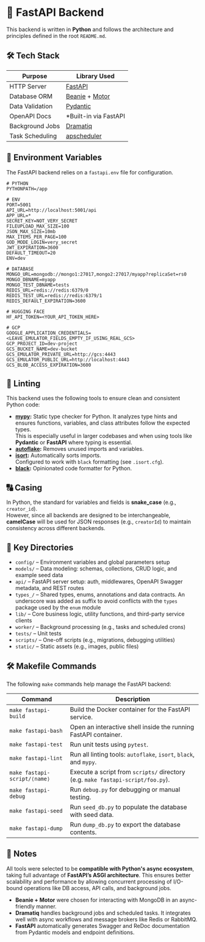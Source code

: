 # 🚀 FastAPI Backend

This backend is written in **Python** and follows the architecture and principles defined in the root `README.md`.

## 🛠️ Tech Stack

| Purpose         | Library Used                                                                             |
| --------------- | ---------------------------------------------------------------------------------------- |
| HTTP Server     | [FastAPI](https://fastapi.tiangolo.com/)                                                 |
| Database ORM    | [Beanie](https://github.com/roman-right/beanie) + [Motor](https://motor.readthedocs.io/) |
| Data Validation | [Pydantic](https://docs.pydantic.dev/)                                                   |
| OpenAPI Docs    | \*Built-in via FastAPI                                                                   |
| Background Jobs | [Dramatiq](https://dramatiq.io/)                                                         |
| Task Scheduling | [apscheduler](https://apscheduler.readthedocs.io/en/3.x/index.html)                      |

## 🔐 Environment Variables

The FastAPI backend relies on a `fastapi.env` file for configuration.

```
# PYTHON
PYTHONPATH=/app

# ENV
PORT=5001
API_URL=http://localhost:5001/api
APP_URL=*
SECRET_KEY=NOT_VERY_SECRET
FILEUPLOAD_MAX_SIZE=100
JSON_MAX_SIZE=10mb
MAX_ITEMS_PER_PAGE=100
GOD_MODE_LOGIN=very_secret
JWT_EXPIRATION=3600
DEFAULT_TIMEOUT=20
ENV=dev

# DATABASE
MONGO_URL=mongodb://mongo1:27017,mongo2:27017/myapp?replicaSet=rs0
MONGO_DBNAME=myapp
MONGO_TEST_DBNAME=tests
REDIS_URL=redis://redis:6379/0
REDIS_TEST_URL=redis://redis:6379/1
REDIS_DEFAULT_EXPIRATION=3600

# HUGGING FACE
HF_API_TOKEN=<YOUR_API_TOKEN_HERE>

# GCP
GOOGLE_APPLICATION_CREDENTIALS=<LEAVE_EMULATOR_FIELDS_EMPTY_IF_USING_REAL_GCS>
GCP_PROJECT_ID=dev-project
GCS_BUCKET_NAME=dev-bucket
GCS_EMULATOR_PRIVATE_URL=http://gcs:4443
GCS_EMULATOR_PUBLIC_URL=http://localhost:4443
GCS_BLOB_ACCESS_EXPIRATION=3600
```

## 🧹 Linting

This backend uses the following tools to ensure clean and consistent Python code:

-   **[mypy](https://mypy-lang.org/):** Static type checker for Python. It analyzes type hints and ensures functions, variables, and class attributes follow the expected types.  
    This is especially useful in larger codebases and when using tools like **Pydantic** or **FastAPI** where typing is essential.
-   **[autoflake](https://pypi.org/project/autoflake/):** Removes unused imports and variables.
-   **[isort](https://pycqa.github.io/isort/):** Automatically sorts imports.  
    Configured to work with `black` formatting (see `.isort.cfg`).
-   **[black](https://black.readthedocs.io/):** Opinionated code formatter for Python.

## 🔠 Casing

In Python, the standard for variables and fields is **snake_case** (e.g., `creator_id`).  
However, since all backends are designed to be interchangeable, **camelCase** will be used for JSON responses (e.g., `creatorId`) to maintain consistency across different backends.

## 📁 Key Directories

-   `config/` – Environment variables and global parameters setup
-   `models/` – Data modeling: schemas, collections, CRUD logic, and example seed data
-   `api/` – FastAPI server setup: auth, middlewares, OpenAPI Swagger metadata, and REST routes
-   `types_/` – Shared types, enums, annotations and data contracts. An underscore was added as suffix to avoid conflicts with the `types` package used by the `enum` module
-   `lib/` – Core business logic, utility functions, and third-party service clients
-   `worker/` – Background processing (e.g., tasks and scheduled crons)
-   `tests/` – Unit tests
-   `scripts/` – One-off scripts (e.g., migrations, debugging utilities)
-   `static/` – Static assets (e.g., images, public files)

## 🛠️ Makefile Commands

The following `make` commands help manage the FastAPI backend:

| Command                      | Description                                                                     |
| ---------------------------- | ------------------------------------------------------------------------------- |
| `make fastapi-build`         | Build the Docker container for the FastAPI service.                             |
| `make fastapi-bash`          | Open an interactive shell inside the running FastAPI container.                 |
| `make fastapi-test`          | Run unit tests using `pytest`.                                                  |
| `make fastapi-lint`          | Run all linting tools: `autoflake`, `isort`, `black`, and `mypy`.               |
| `make fastapi-script/⟨name⟩` | Execute a script from `scripts/` directory (e.g. `make fastapi-script/foo.py`). |
| `make fastapi-debug`         | Run `debug.py` for debugging or manual testing.                                 |
| `make fastapi-seed`          | Run `seed_db.py` to populate the database with seed data.                       |
| `make fastapi-dump`          | Run `dump_db.py` to export the database contents.                               |

## 📌 Notes

All tools were selected to be **compatible with Python's async ecosystem**, taking full advantage of **FastAPI’s ASGI architecture**. This ensures better scalability and performance by allowing concurrent processing of I/O-bound operations like DB access, API calls, and background jobs.

-   **Beanie + Motor** were chosen for interacting with MongoDB in an async-friendly manner.
-   **Dramatiq** handles background jobs and scheduled tasks. It integrates well with async workflows and message brokers like Redis or RabbitMQ.
-   **FastAPI** automatically generates Swagger and ReDoc documentation from Pydantic models and endpoint definitions.
